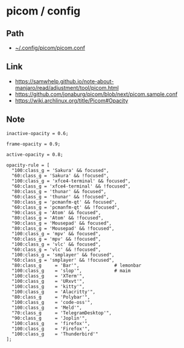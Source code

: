 
# picom / config

## Path

* [~/.config/picom/picom.conf](picom.conf)

## Link

* https://samwhelp.github.io/note-about-manjaro/read/adjustment/tool/picom.html
* https://github.com/jonaburg/picom/blob/next/picom.sample.conf
* https://wiki.archlinux.org/title/Picom#Opacity

## Note

```
inactive-opacity = 0.6;
```

```
frame-opacity = 0.9;
```

```
active-opacity = 0.8;
```


```
opacity-rule = [
  "100:class_g = 'Sakura' && focused",
  "60:class_g = 'Sakura' && !focused",
  "100:class_g = 'xfce4-terminal' && focused",
  "60:class_g = 'xfce4-terminal' && !focused",
  "80:class_g = 'thunar' && focused",
  "60:class_g = 'thunar' && !focused",
  "80:class_g = 'pcmanfm-qt' && focused",
  "60:class_g = 'pcmanfm-qt' && !focused",
  "90:class_g = 'Atom' && focused",
  "80:class_g = 'Atom' && !focused",
  "90:class_g = 'Mousepad' && focused",
  "80:class_g = 'Mousepad' && !focused",
  "100:class_g = 'mpv' && focused",
  "60:class_g = 'mpv' && !focused",
  "100:class_g = 'vlc' && focused",
  "60:class_g = 'vlc' && !focused",
  "100:class_g = 'smplayer' && focused",
  "60:class_g = 'smplayer' && !focused",
  "80:class_g     = 'Bar'",             # lemonbar
  "100:class_g    = 'slop'",            # maim
  "100:class_g    = 'XTerm'",
  "100:class_g    = 'URxvt'",
  "100:class_g    = 'kitty'",
  "100:class_g    = 'Alacritty'",
  "80:class_g     = 'Polybar'",
  "100:class_g    = 'code-oss'",
  "100:class_g    = 'Meld'",
  "70:class_g     = 'TelegramDesktop'",
  "90:class_g     = 'Joplin'",
  "100:class_g    = 'firefox'",
  "100:class_g    = 'Firefox'",
  "100:class_g    = 'Thunderbird'"
];
```
